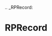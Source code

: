 [//]: # (THE CONTENT BELOW IS GENERATED. DO NOT EDIT.)
.. _RPRecord:

# RPRecord
[//]: # (ADD YOUR NOTES BELOW. THESE WILL BE PICKED EVERY TIME THE DOCS ARE REGENERATED. //end)
